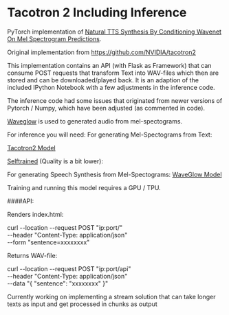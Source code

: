 # Tacotron 2 Including Inference

PyTorch implementation of [Natural TTS Synthesis By Conditioning
Wavenet On Mel Spectrogram Predictions](https://arxiv.org/pdf/1712.05884.pdf). 

Original implementation from https://github.com/NVIDIA/tacotron2

This implementation contains an API (with Flask as Framework) that can consume POST requests that transform
Text into WAV-files which then are stored and can be downloaded/played back. 
It is an adaption of the included IPython Notebook
with a few adjustments in the inference code.


The inference code had some issues that originated from newer versions of 
Pytorch / Numpy, which have been adjusted (as commented in code).

[Waveglow](https://github.com/NVIDIA/waveglow) is used to generated audio from mel-spectograms.


For inference you will need:
For generating Mel-Spectograms from Text:

[Tacotron2 Model](https://drive.google.com/file/d/1c5ZTuT7J08wLUoVZ2KkUs_VdZuJ86ZqA/view?usp=sharing)

[Selftrained](https://jaystarymlmodels.s3.amazonaws.com/tacotron_trained.pt) (Quality is a bit lower):

For generating Speech Synthesis from Mel-Spectograms:
[WaveGlow Model](https://drive.google.com/file/d/1WsibBTsuRg_SF2Z6L6NFRTT-NjEy1oTx/view?usp=sharing)

Training and running this model requires a GPU / TPU.


####API:

Renders index.html:

curl --location --request POST "ip:port/" \
  --header "Content-Type: application/json" \
  --form "sentence=xxxxxxxx"


Returns WAV-file:

curl --location --request POST "ip:port/api" \
  --header "Content-Type: application/json" \
  --data "{
    \"sentence\": \"xxxxxxxx\"
}"

Currently working on implementing a stream solution that can take longer texts as input and get processed in chunks as output

